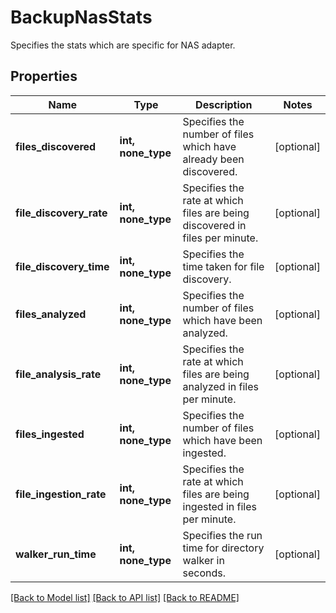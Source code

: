 # BackupNasStats

Specifies the stats which are specific for NAS adapter.

## Properties
Name | Type | Description | Notes
------------ | ------------- | ------------- | -------------
**files_discovered** | **int, none_type** | Specifies the number of files which have already been discovered. | [optional] 
**file_discovery_rate** | **int, none_type** | Specifies the rate at which files are being discovered in files per minute. | [optional] 
**file_discovery_time** | **int, none_type** | Specifies the time taken for file discovery. | [optional] 
**files_analyzed** | **int, none_type** | Specifies the number of files which have been analyzed. | [optional] 
**file_analysis_rate** | **int, none_type** | Specifies the rate at which files are being analyzed in files per minute. | [optional] 
**files_ingested** | **int, none_type** | Specifies the number of files which have been ingested. | [optional] 
**file_ingestion_rate** | **int, none_type** | Specifies the rate at which files are being ingested in files per minute. | [optional] 
**walker_run_time** | **int, none_type** | Specifies the run time for directory walker in seconds. | [optional] 

[[Back to Model list]](../README.md#documentation-for-models) [[Back to API list]](../README.md#documentation-for-api-endpoints) [[Back to README]](../README.md)


